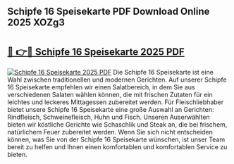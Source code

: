 ## Schipfe 16 Speisekarte PDF Download Online 2025 XOZg3

# <h2><a href="http://gc7pmmy.nevu.top/?p=Schipfe+16+Speisekarte">🔗 👉🔴 Schipfe 16 Speisekarte 2025 PDF</a></h2>

[![Schipfe 16 Speisekarte 2025 PDF](https://i.imgur.com/dBaPXMq.png)](http://gc7pmmy.nevu.top/?p=Schipfe+16+Speisekarte)
Die Schipfe 16 Speisekarte ist eine Wahl zwischen traditionellen und modernen Gerichten. Auf unserer Schipfe 16 Speisekarte empfehlen wir einen Salatbereich, in dem Sie aus verschiedenen Salaten wählen können, die mit frischen Zutaten für ein leichtes und leckeres Mittagessen zubereitet werden. Für Fleischliebhaber bietet unsere Schipfe 16 Speisekarte eine große Auswahl an Gerichten: Rindfleisch, Schweinefleisch, Huhn und Fisch. Unseren Auserwählten bieten wir köstliche Gerichte wie Schaschlik und Steak an, die bei frischem, natürlichem Feuer zubereitet werden. Wenn Sie sich nicht entscheiden können, was Sie von der Schipfe 16 Speisekarte wünschen, ist unser Team bereit zu helfen und Ihnen einen komfortablen und komfortablen Service zu bieten.
